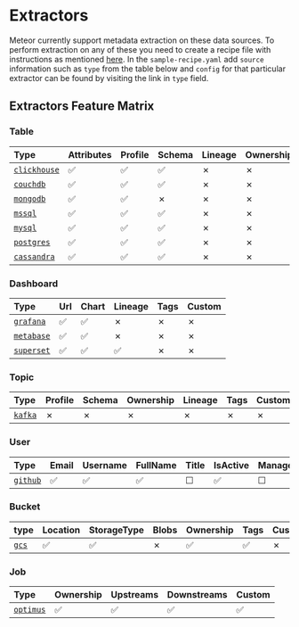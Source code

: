 # Extractors

Meteor currently support metadata extraction on these data sources. To perform extraction on any of these you need to create a recipe file with instructions as mentioned [here](../concepts/recipe.md). In the `sample-recipe.yaml` add `source` information such as `type` from the table below and `config` for that particular extractor can be found by visiting the link in `type` field.

## Extractors Feature Matrix

### Table

| Type | Attributes | Profile | Schema | Lineage | Ownership | Custom |
| :--- | :--- | :--- | :--- | :--- | :--- | :--- |
| [`clickhouse`](https://github.com/odpf/meteor/tree/main/plugins/extractors/clickhouse/README.md) | ✅  | ✅  | ✅  |  ✗ | ✗ | ✗ |
| [`couchdb`](https://github.com/odpf/meteor/tree/main/plugins/extractors/couchdb/README.md) | ✅  | ✅  | ✅  |  ✗ | ✗ | ✗ |
| [`mongodb`](https://github.com/odpf/meteor/tree/main/plugins/extractors/mongodb/README.md) | ✅  | ✅  |  ✗ | ✗ | ✗ | ✗ |
| [`mssql`](https://github.com/odpf/meteor/tree/main/plugins/extractors/mssql/README.md) | ✅  | ✅  | ✅  | ✗ | ✗ | ✗ |
| [`mysql`](https://github.com/odpf/meteor/tree/main/plugins/extractors/mysql/README.md) | ✅  | ✅  | ✅  | ✗ | ✗ | ✗ |
| [`postgres`](https://github.com/odpf/meteor/tree/main/plugins/extractors/postgres/README.md) | ✅  | ✅  | ✅  | ✗ | ✗ | ✗ |
| [`cassandra`](https://github.com/odpf/meteor/tree/main/plugins/extractors/cassandra/README.md) | ✅  | ✅  | ✅  | ✗ | ✗ | ✗ |

### Dashboard

| Type | Url | Chart | Lineage | Tags | Custom |
| :--- | :--- | :--- | :--- | :--- | :--- |
| [`grafana`](https://github.com/odpf/meteor/tree/main/plugins/extractors/grafana/README.md) | ✅  | ✅  | ✗ | ✗ | ✗ |
| [`metabase`](https://github.com/odpf/meteor/tree/main/plugins/extractors/metabase/README.md) | ✅  | ✅  | ✗ | ✗ | ✗ |
| [`superset`](https://github.com/odpf/meteor/tree/main/plugins/extractors/superset/README.md) | ✅  | ✅  | ✅ | ✗ | ✗ |

### Topic

| Type | Profile | Schema | Ownership | Lineage | Tags | Custom |
| :--- | :--- | :--- | :--- | :--- | :--- | :--- |
| [`kafka`](https://github.com/odpf/meteor/tree/main/plugins/extractors/kafka/README.md) | ✗ | ✗ | ✗ | ✗ | ✗ | ✗ |

### User

| Type | Email | Username | FullName | Title | IsActive | ManagerEmail | Profiles | Memberships | facets | common |
| :--- | :--- | :--- | :--- | :--- | :--- | :--- | :--- | :--- | :--- | :--- |
| [`github`](https://github.com/odpf/meteor/tree/main/plugins/extractors/github/README.md) | ✅  | ✅  | ✅  | ☐ | ✅  | ☐ | ☐ | ☐ | ☐ | ☐ |

### Bucket

| type | Location | StorageType | Blobs | Ownership | Tags | Custom | Timestamps |
| :--- | :--- | :--- | :--- | :--- | :--- | :--- | :--- |
| [`gcs`](https://github.com/odpf/meteor/tree/main/plugins/extractors/gcs/README.md) | ✅  | ✅  | ✗ | ✅  | ✅  | ✗ | ✅  |

### Job

| Type | Ownership | Upstreams | Downstreams | Custom |
| :--- | :-------- | :-------- | :---------- | :----- |
| [`optimus`](https://github.com/odpf/meteor/tree/main/plugins/extractors/optimus/README.md) | ✅ | ✅ | ✅ | ✅ | ✅ |


